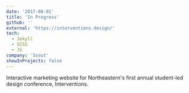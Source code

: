 ```yaml
---
date: '2017-08-01'
title: 'In Progress'
github: ''
external: 'https://interventions.design/'
tech:
  - Jekyll
  - SCSS
  - JS
company: 'Scout'
showInProjects: false
---
```


Interactive marketing website for Northeastern's first annual student-led design conference, Interventions.
